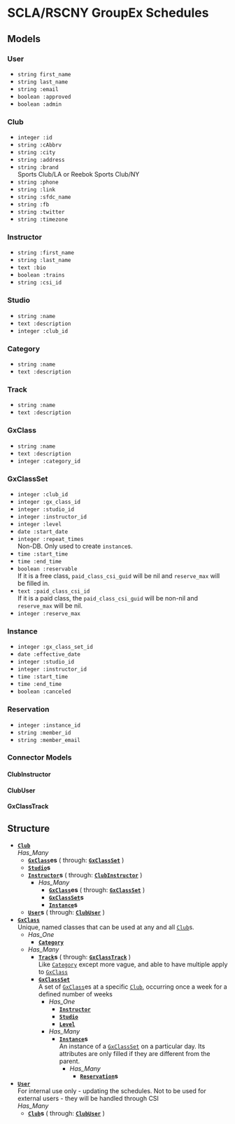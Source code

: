 # SCLA/RSCNY GroupEx Schedules

## Models

### User
- `string first_name`
- `string last_name`
- `string :email`
- `boolean :approved`
- `boolean :admin`

### Club
- `integer :id`
- `string :cAbbrv`
- `string :city`
- `string :address`
- `string :brand`  
  Sports Club/LA or Reebok Sports Club/NY
- `string :phone`
- `string :link`
- `string :sfdc_name`
- `string :fb`
- `string :twitter`
- `string :timezone`

### Instructor
- `string :first_name`
- `string :last_name`
- `text :bio`
- `boolean :trains`
- `string :csi_id`

### Studio
- `string :name`
- `text :description`
- `integer :club_id`

### Category
- `string :name`
- `text :description`

### Track
- `string :name`
- `text :description`

### GxClass
- `string :name`
- `text :description`
- `integer :category_id`

### GxClassSet
- `integer :club_id`
- `integer :gx_class_id`
- `integer :studio_id`
- `integer :instructor_id`
- `integer :level`
- `date :start_date`
- `integer :repeat_times`  
  Non-DB. Only used to create `instance`s.
- `time :start_time`
- `time :end_time`
- `boolean :reservable`  
  If it is a free class, `paid_class_csi_guid` will be nil and `reserve_max` will be filled in.
- `text :paid_class_csi_id`  
  If it is a paid class, the `paid_class_csi_guid` will be non-nil and `reserve_max` will be nil.
- `integer :reserve_max`

### Instance
- `integer :gx_class_set_id`
- `date :effective_date`
- `integer :studio_id`
- `integer :instructor_id`
- `time :start_time`
- `time :end_time`
- `boolean :canceled`

### Reservation
- `integer :instance_id`
- `string :member_id`
- `string :member_email`

### Connector Models

#### ClubInstructor
#### ClubUser
#### GxClassTrack

## Structure
- **[`Club`](#club)**  
    *Has_Many*
    - **[`GxClass`](#gxclass)es** ( through: **[`GxClassSet`](#gxclassset)** )
    - **[`Studio`](#studio)s**
    - **[`Instructor`](#instructor)s** ( through: **[`ClubInstructor`](#clubinstructor)** )  
      - *Has_Many*
        - **[`GxClass`](#gxclass)es** ( through: **[`GxClassSet`](#gxclassset)** )
        - **[`GxClassSet`](#gxclassset)s**
        - **[`Instance`](#instance)s**
    - **[`User`](#user)s** ( through: **[`ClubUser`](#clubuser)** )
- **[`GxClass`](#gxclass)**  
    Unique, named classes that can be used at any and all [`Club`](#club)s.  
    - *Has_One*
        - **[`Category`](#category)**
    - *Has_Many*
        - **[`Track`](#track)s** ( through: **[`GxClassTrack`](#gxclasstrack)** )  
          Like [`Category`](#category) except more vague, and able to have multiple apply to [`GxClass`](#gxclass)
        - **[`GxClassSet`](#gxclassset)**  
            A set of [`GxClass`](#gxclass)es at a specific [`Club`](#club), occurring once a week for a defined number of weeks  
            - *Has_One*
                - **[`Instructor`](#instructor)**
                - **[`Studio`](#studio)**
                - **[`Level`](#level)**
            - *Has_Many*
                - **[`Instance`](#instance)s**  
                  An instance of a [`GxClassSet`](#gxclassset) on a particular day. Its attributes are only filled if they are different from the parent.  
                  - *Has_Many*
                      - **[`Reservation`](#reservation)s**
- **[`User`](#user)**  
    For internal use only - updating the schedules. Not to be used for external users - they will be handled through CSI  
    *Has_Many*
    - **[`Club`](#club)s** ( through: **[`ClubUser`](#clubuser)** )

